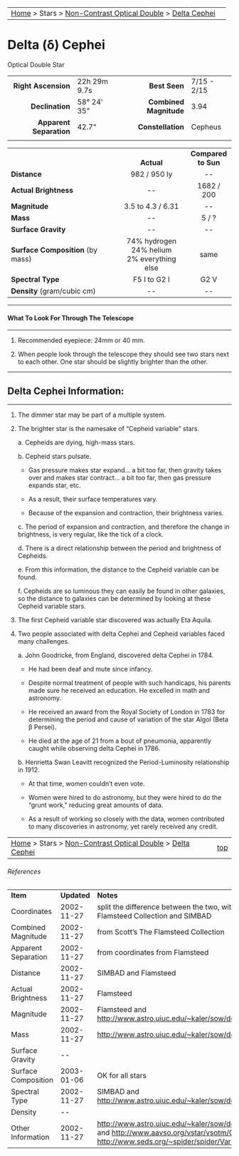 <script src="/js/whatsup.js"></script>
<script type="text/javascript">
	var objectName ="Delta Cephei"
	var objectDesc ="Optical Double Star<br/>in the Constellation<br/>Cepheus"
	var objectImage=""
</script>

|    |    |
|:---|---:|
|[Home](/notes/#object-notes) > Stars > [Non-Contrast Optical Double](../!non-contrast-optical-double-star-info) > [Delta Cephei](../delta-cephei)|  <div id=whatsup></div> |

# Delta (&delta;) Cephei
Optical Double Star

|   |   |   |   |
|--:|:--|--:|:--|
|**Right Ascension**|22h 29m 9.7s|**Best Seen**| 7/15 - 2/15 |
|**Declination**|58&deg; 24' 35"|**Combined Magnitude**| 3.94 |
|**Apparent Separation** | 42.7" |**Constellation**| Cepheus |
|   |   |   |   |


|   |   |   |
|---|:---:|:---:|
|   | <br/>**Actual**| **Compared<br/>to Sun** |
|**Distance** | 982 / 950 ly | -- |
|**Actual Brightness** | -- | 1682 / 200 |
|**Magnitude** | 3.5 to 4.3 / 6.31 | -- |
|**Mass**	             | -- | 5 / ? |
|**Surface Gravity**	 | -- | -- |
|**Surface Composition** (by mass) |74% hydrogen<br/>24% helium<br/>2% everything else| same |
|**Spectral Type**       | F5 I to G2 I | G2 V | 
|**Density** (gram/cubic cm) | -- | -- | 

---
#### What To Look For Through The Telescope
---

1.  Recommended eyepiece: 24mm or 40 mm.

1.  When people look through the telescope they should see two stars next to each other.  One star should be slightly brighter than the other.

---
## Delta Cephei Information:
---

1.  The dimmer star may be part of a multiple system.

1.  The brighter star is the namesake of “Cepheid variable” stars.

    a.  Cepheids are dying, high-mass stars.
 
    b.  Cepheid stars pulsate.

    - Gas pressure makes star expand... a bit too far, then gravity takes over and makes star contract... a bit too far, then gas pressure expands star, etc.

    - As a result, their surface temperatures vary.

    - Because of the expansion and contraction, their brightness varies.

    c.  The period of expansion and contraction, and therefore the change in brightness, is very regular, like the tick of a clock.

    d.  There is a direct relationship between the period and brightness of Cepheids.

    e.  From this information, the distance to the Cepheid variable can be found.

    f.  Cepheids are so luminous they can easily be found in other galaxies, so the distance to galaxies can be determined by looking at these Cepheid variable stars.

1.  The first Cepheid variable star discovered was actually Eta Aquila.  

1.  Two people associated with delta Cephei and Cepheid variables faced many challenges.

    a.  John Goodricke, from England, discovered delta Cephei in 1784.

    -  He had been deaf and mute since infancy.

    -  Despite normal treatment of people with such handicaps, his parents made sure he received an education.  He excelled in math and astronomy.

    -  He received an award from the Royal Society of London in 1783 for determining the period and cause of variation of the star Algol (Beta &beta; Persei).

    -  He died at the age of 21 from a bout of pneumonia, apparently caught while observing delta Cephei in 1786.

    b.	Henrietta Swan Leavitt recognized the Period-Luminosity relationship in 1912.

    -  At that time, women couldn’t even vote.

    -  Women were hired to do astronomy, but they were hired to do the “grunt work,” reducing great amounts of data.

    -  As a result of working so closely with the data, women contributed to  many discoveries in astronomy, yet rarely received any credit. 

 
|    |    |
|:---|---:|
|[Home](/notes/#object-notes) > Stars > [Non-Contrast Optical Double](../!non-contrast-optical-double-star-info) > [Delta Cephei](../delta-cephei)| [top](#delta-cephei)|

###### References

|   |   |   |
|---|---|---|
|**Item**|**Updated**|**Notes**| 
|Coordinates|2002-11-27|split the difference between the two, with Scott’s The Flamsteed Collection and SIMBAD|
|Combined Magnitude|2002-11-27|from Scott’s The Flamsteed Collection|
|Apparent Separation|2002-11-27|from coordinates from Flamsteed|
|Distance|2002-11-27|SIMBAD and Flamsteed|
|Actual Brightness|2002-11-27|Flamsteed|
|Magnitude|2002-11-27|Flamsteed and <http://www.astro.uiuc.edu/~kaler/sow/deltacep.html>|
|Mass|2002-11-27|<http://www.astro.uiuc.edu/~kaler/sow/deltacep.html>|
|Surface Gravity| -- |   |
|Surface Composition|2003-01-06|OK for all stars|
|Spectral Type|2002-11-27|SIMBAD and <http://www.astro.uiuc.edu/~kaler/sow/deltacep.html>|
|Density| -- |   |
|Other Information|2002-11-27|<http://www.astro.uiuc.edu/~kaler/sow/deltacep.html> and <http://www.aavso.org/vstar/vsotm/0900.stm> and <http://www.seds.org/~spider/spider/Vars/deltaCep.html> |

